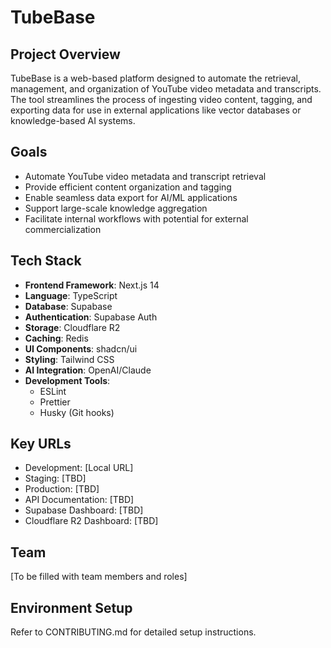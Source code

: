 # TubeBase

## Project Overview
TubeBase is a web-based platform designed to automate the retrieval, management, and organization of YouTube video metadata and transcripts. The tool streamlines the process of ingesting video content, tagging, and exporting data for use in external applications like vector databases or knowledge-based AI systems.

## Goals
- Automate YouTube video metadata and transcript retrieval
- Provide efficient content organization and tagging
- Enable seamless data export for AI/ML applications
- Support large-scale knowledge aggregation
- Facilitate internal workflows with potential for external commercialization

## Tech Stack
- **Frontend Framework**: Next.js 14
- **Language**: TypeScript
- **Database**: Supabase
- **Authentication**: Supabase Auth
- **Storage**: Cloudflare R2
- **Caching**: Redis
- **UI Components**: shadcn/ui
- **Styling**: Tailwind CSS
- **AI Integration**: OpenAI/Claude
- **Development Tools**:
  - ESLint
  - Prettier
  - Husky (Git hooks)

## Key URLs
- Development: [Local URL]
- Staging: [TBD]
- Production: [TBD]
- API Documentation: [TBD]
- Supabase Dashboard: [TBD]
- Cloudflare R2 Dashboard: [TBD]

## Team
[To be filled with team members and roles]

## Environment Setup
Refer to CONTRIBUTING.md for detailed setup instructions.
